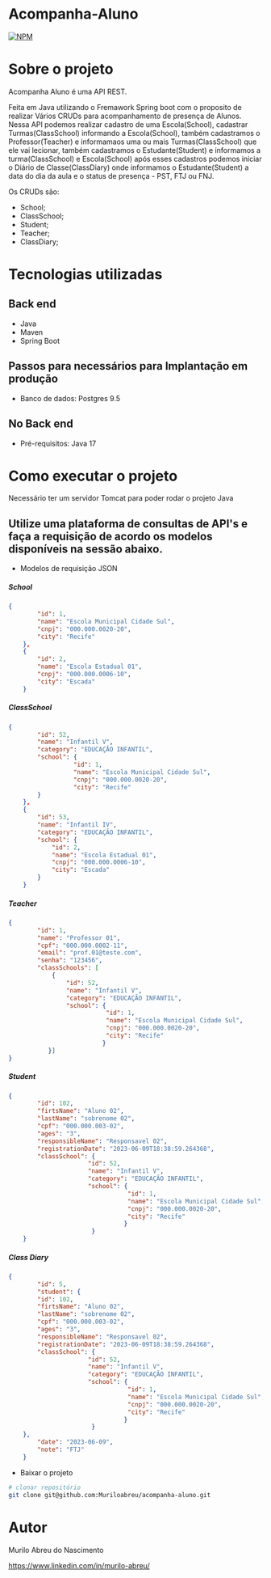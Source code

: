 # Acompanha-Aluno
 

[![NPM](https://img.shields.io/npm/l/react)](https://github.com/Muriloabreu/acompanha-aluno/blob/main/LICENSE) 

# Sobre o projeto


Acompanha Aluno é uma API REST.

Feita em Java utilizando o Fremawork Spring boot com o proposito de realizar Vários CRUDs para acompanhamento de presença de Alunos.
Nessa API podemos realizar cadastro de uma Escola(School), cadastrar Turmas(ClassSchool) informando a Escola(School), também cadastramos o Professor(Teacher) e informamaos uma ou mais Turmas(ClassSchool) que ele vai lecionar, também cadastramos o Estudante(Student) e informamos a turma(ClassSchool) e Escola(School) após esses cadastros podemos iniciar o Diário de Classe(ClassDiary) onde informamos o Estudante(Student) a data do dia da aula e o status de presença - PST, FTJ ou FNJ.

Os CRUDs são:
- School; 
- ClassSchool; 
- Student;
- Teacher; 
- ClassDiary;



# Tecnologias utilizadas
## Back end
- Java
- Maven
- Spring Boot


## Passos para necessários para Implantação em produção

- Banco de dados: Postgres 9.5

## No Back end
- Pré-requisitos: Java 17

# Como executar o projeto

Necessário ter um servidor Tomcat para poder rodar o projeto Java

##  Utilize uma plataforma de consultas de API's e faça a requisição de acordo os modelos disponíveis na sessão abaixo.
</code></pre>
 - Modelos de requisição JSON
</p>

</P>
<h5>School</h5>

```json
{
        "id": 1,
        "name": "Escola Municipal Cidade Sul",
        "cnpj": "000.000.0020-20",
        "city": "Recife"
    },
    {
        "id": 2,
        "name": "Escola Estadual 01",
        "cnpj": "000.000.0006-10",
        "city": "Escada"
    }
```
</p>
<h5>ClassSchool</h5>

```json
{
        "id": 52,
        "name": "Infantil V",
        "category": "EDUCAÇÃO INFANTIL",
        "school": {
                  "id": 1,
                  "name": "Escola Municipal Cidade Sul",
                  "cnpj": "000.000.0020-20",
                  "city": "Recife"
        }
    },
    {
        "id": 53,
        "name": "Infantil IV",
        "category": "EDUCAÇÃO INFANTIL",
        "school": {
            "id": 2,
            "name": "Escola Estadual 01",
            "cnpj": "000.000.0006-10",
            "city": "Escada"
        }
    }
```
</p>
<h5>Teacher</h5>

```json
{
        "id": 1,
        "name": "Professor 01",
        "cpf": "000.000.0002-11",
        "email": "prof.01@teste.com",
        "senha": "123456",
        "classSchools": [
            {
                "id": 52,
                "name": "Infantil V",
                "category": "EDUCAÇÃO INFANTIL",
                "school": {
                           "id": 1,
                           "name": "Escola Municipal Cidade Sul",
                           "cnpj": "000.000.0020-20",
                           "city": "Recife"
                          }
           }]      
}
```
</p>
</p>

<h5>Student</h5>

```json
{
        "id": 102,
        "firtsName": "Aluno 02",
        "lastName": "sobrenome 02",
        "cpf": "000.000.003-02",
        "ages": "3",
        "responsibleName": "Responsavel 02",
        "registrationDate": "2023-06-09T18:38:59.264368",
        "classSchool": {
                      "id": 52,
                      "name": "Infantil V",
                      "category": "EDUCAÇÃO INFANTIL",
                      "school": {
                                 "id": 1,
                                 "name": "Escola Municipal Cidade Sul",
                                 "cnpj": "000.000.0020-20",
                                 "city": "Recife"
                                }
                       }
    }
```
</p>
</p>
<h5>Class Diary </h5>

```json
{
        "id": 5,
        "student": {
        "id": 102,
        "firtsName": "Aluno 02",
        "lastName": "sobrenome 02",
        "cpf": "000.000.003-02",
        "ages": "3",
        "responsibleName": "Responsavel 02",
        "registrationDate": "2023-06-09T18:38:59.264368",
        "classSchool": {
                      "id": 52,
                      "name": "Infantil V",
                      "category": "EDUCAÇÃO INFANTIL",
                      "school": {
                                 "id": 1,
                                 "name": "Escola Municipal Cidade Sul",
                                 "cnpj": "000.000.0020-20",
                                 "city": "Recife"
                                }
                       }
    },
        "date": "2023-06-09",
        "note": "FTJ"
    }
```
</p>
</p>

- Baixar o projeto

```bash
# clonar repositório
git clone git@github.com:Muriloabreu/acompanha-aluno.git

```

# Autor

Murilo Abreu do Nascimento

https://www.linkedin.com/in/murilo-abreu/
